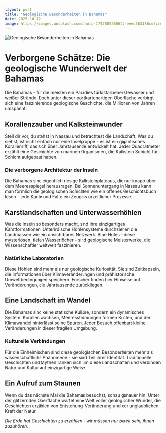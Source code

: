 ```yaml
---
layout: post
title: "Geologische Besonderheiten in Bahamas"
date: 2025-10-12
image: https://images.unsplash.com/photo-1747809565642-eeed563186cd?crop=entropy&cs=tinysrgb&fit=max&fm=jpg&ixid=M3w3OTQ0MzZ8MHwxfHNlYXJjaHwxfHxHZW9sb2dpc2NoZSUyMEJlc29uZGVyaGVpdGVuJTIwQmFoYW1hc3xlbnwwfDB8fHwxNzYwMjM5NjYyfDA&ixlib=rb-4.1.0&q=80&w=1080
---
```


![Geologische Besonderheiten in Bahamas](https://images.unsplash.com/photo-1747809565642-eeed563186cd?crop=entropy&cs=tinysrgb&fit=max&fm=jpg&ixid=M3w3OTQ0MzZ8MHwxfHNlYXJjaHwxfHxHZW9sb2dpc2NoZSUyMEJlc29uZGVyaGVpdGVuJTIwQmFoYW1hc3xlbnwwfDB8fHwxNzYwMjM5NjYyfDA&ixlib=rb-4.1.0&q=80&w=1080)

# Verborgene Schätze: Die geologische Wunderwelt der Bahamas

Die Bahamas - für die meisten ein Paradies türkisfarbener Gewässer und weißer Strände. Doch unter dieser postkartenartigen Oberfläche verbirgt sich eine faszinierende geologische Geschichte, die Millionen von Jahren umspannt.

## Korallenzauber und Kalksteinwunder

Stell dir vor, du stehst in Nassau und betrachtest die Landschaft. Was du siehst, ist nicht einfach nur eine Inselgruppe - es ist ein gigantisches Korallenriff, das sich über Jahrtausende entwickelt hat. Jeder Quadratmeter erzählt eine Geschichte von marinen Organismen, die Kalkstein Schicht für Schicht aufgebaut haben.

### Die verborgene Architektur der Inseln

Die Bahamas sind eigentlich riesige Kalksteinplateaus, die nur knapp über dem Meeresspiegel herausragen. Bei Sonnenuntergang in Nassau kann man förmlich die geologischen Schichten wie ein offenes Geschichtsbuch lesen - jede Kante und Falte ein Zeugnis urzeitlicher Prozesse.

## Karstlandschaften und Unterwasserhöhlen

Was die Inseln so besonders macht, sind ihre einzigartigen Karstformationen. Unterirdische Höhlensysteme durchziehen die Landmassen wie ein unsichtbares Netzwerk. Blue Holes - diese mysteriösen, tiefen Wasserlöcher - sind geologische Meisterwerke, die Wissenschaftler weltweit faszinieren.

### Natürliche Laboratorien

Diese Höhlen sind mehr als nur geologische Kuriosität. Sie sind Zeitkapseln, die Informationen über Klimaveränderungen und prähistorische Umweltbedingungen speichern. Forscher finden hier Hinweise auf Veränderungen, die Jahrtausende zurückliegen.

## Eine Landschaft im Wandel

Die Bahamas sind keine statische Kulisse, sondern ein dynamisches System. Korallen wachsen, Meeresströmungen formen Küsten, und der Klimawandel hinterlässt seine Spuren. Jeder Besuch offenbart kleine Veränderungen in dieser fragilen Umgebung.

### Kulturelle Verbindungen

Für die Einheimischen sind diese geologischen Besonderheiten mehr als wissenschaftliche Phänomene - sie sind Teil ihrer Identität. Traditionelle Geschichten und Mythen ranken sich um diese Landschaften und verbinden Natur und Kultur auf einzigartige Weise.

## Ein Aufruf zum Staunen

Wenn du das nächste Mal die Bahamas besuchst, schau genauer hin. Unter der glitzernden Oberfläche wartet eine Welt voller geologischer Wunder, die Geschichten erzählen von Entstehung, Veränderung und der unglaublichen Kraft der Natur.

*Die Erde hat Geschichten zu erzählen - wir müssen nur bereit sein, ihnen zuzuhören.*